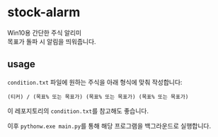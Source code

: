 # stock-alarm

Win10용 간단한 주식 알리미  
목표가 돌파 시 알림을 띄워줍니다.

## usage

`condition.txt` 파일에 원하는 주식을 아래 형식에 맞춰 작성합니다:  
```
(티커) / (목표% 또는 목표가) (목표% 또는 목표가) (목표% 또는 목표가)
```

이 레포지토리의 `condition.txt`를 참고해도 좋습니다.  

이후 `pythonw.exe main.py`를 통해 해당 프로그램을 백그라운드로 실행합니다.
